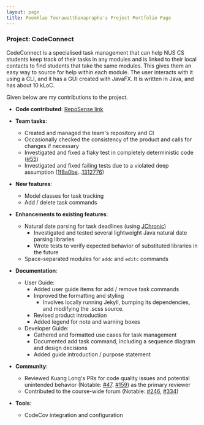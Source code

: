 ```yaml
---
layout: page
title: Poomklao Teerawatthanaprapha's Project Portfolio Page
---
```


### Project: CodeConnect

CodeConnect is a specialised task management that can help NUS CS students keep track of their tasks in any modules and is linked to their local contacts to find students that take the same modules. This gives them an easy way to source for help within each module.  The user interacts with it using a CLI, and it has a GUI created with JavaFX. It is written in Java, and has about 10 kLoC.

Given below are my contributions to the project.

* **Code contributed**: [RepoSense link](https://nus-cs2103-ay2223s1.github.io/tp-dashboard/?search=parnikkapore&breakdown=true)

* **Team tasks**:
  * Created and managed the team's repository and CI
  * Occasionally checked the consistency of the product and calls for changes if necessary
  * Investigated and fixed a flaky test in completely deterministic code ([#55](https://github.com/AY2223S1-CS2103T-T14-2/tp/pull/55))
  * Investigated and fixed failing tests due to a violated deep assumption ([1f8a0be](https://github.com/AY2223S1-CS2103T-T14-2/tp/pull/90/commits/1f8a0be9027044f2b5763e736f313a6708731745)...[1312776](https://github.com/AY2223S1-CS2103T-T14-2/tp/pull/90/commits/1312776ed1fd660586f9bcffd2529c352f07a6f7))

* **New features**:
  * Model classes for task tracking
  * Add / delete task commands

* **Enhancements to existing features**:
  * Natural date parsing for task deadlines (using [JChronic](https://mvnrepository.com/artifact/com.rubiconproject.oss/jchronic))
    * Investigated and tested several lightweight Java natural date parsing libraries
    * Wrote tests to verify expected behavior of substituted libraries in the future
  * Space-separated modules for `addc` and `editc` commands

* **Documentation**:
  * User Guide:
    * Added user guide items for add / remove task commands
    * Improved the formatting and styling
      * Involves locally running Jekyll, bumping its dependencies, and modifying the .scss source.
    * Revised product introduction
    * Added legend for note and warning boxes
  * Developer Guide:
    * Gathered and formatted use cases for task management
    * Documented add task command, including a sequence diagram and design decisions
    * Added guide introduction / purpose statement

* **Community**:
  * Reviewed Kuang Long's PRs for code quality issues and potential unintended behavior (Notable: [#47](https://github.com/AY2223S1-CS2103T-T14-2/tp/pull/47). [#159](https://github.com/AY2223S1-CS2103T-T14-2/tp/pull/159)) as the primary reviewer
  * Contributed to the course-wide forum (Notable: [#246](https://github.com/nus-cs2103-AY2223S1/forum/issues/246#issuecomment-1250198702), [#334](https://github.com/nus-cs2103-AY2223S1/forum/issues/334))

* **Tools**:
  * CodeCov integration and configuration
